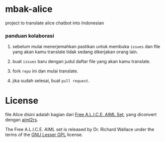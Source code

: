 # mbak-alice
project to translate alice chatbot into Indonesian

### panduan kolaborasi

1. sebelum mulai menerjemahkan pastikan untuk membuka  `issues` dan file yang akan kamu translate tidak sedang dikerjakan orang lain.

2. buat  `issues`  baru dengan judul daftar file yang akan kamu translate.

3. fork  `repo` ini dan mulai translate.

3. jika sudah selesai, buat  `pull request`.

# License

file Alice disini adalah  bagian dari [Free A.L.I.C.E. AIML Set][1], yang diconvert dengan [aiml2rs][2].

The Free A.L.I.C.E. AIML set is released by Dr. Richard Wallace under the
terms of the [GNU Lesser GPL][3] license.


[1]: https://code.google.com/archive/p/aiml-en-us-foundation-alice/
[2]: https://github.com/aichaos/aiml2rs
[3]: http://www.gnu.org/licenses/lgpl.html
